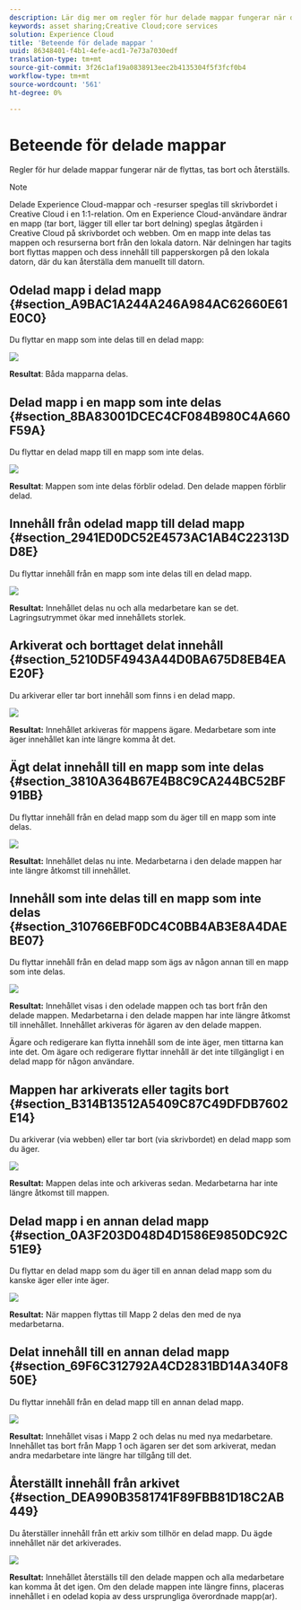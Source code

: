 ```yaml
---
description: Lär dig mer om regler för hur delade mappar fungerar när de flyttas, tas bort och återställs i Experience Cloud.
keywords: asset sharing;Creative Cloud;core services
solution: Experience Cloud
title: 'Beteende för delade mappar '
uuid: 86348401-f4b1-4efe-acd1-7e73a7030edf
translation-type: tm+mt
source-git-commit: 3f26c1af19a0838913eec2b4135304f5f3fcf0b4
workflow-type: tm+mt
source-wordcount: '561'
ht-degree: 0%

---
```



# Beteende för delade mappar

Regler för hur delade mappar fungerar när de flyttas, tas bort och återställs.

>[!NOTE]
>
>Delade Experience Cloud-mappar och -resurser speglas till skrivbordet i Creative Cloud i en 1:1-relation. Om en Experience Cloud-användare ändrar en mapp (tar bort, lägger till eller tar bort delning) speglas åtgärden i Creative Cloud på skrivbordet och webben. Om en mapp inte delas tas mappen och resurserna bort från den lokala datorn. När delningen har tagits bort flyttas mappen och dess innehåll till papperskorgen på den lokala datorn, där du kan återställa dem manuellt till datorn.

## Odelad mapp i delad mapp {#section_A9BAC1A244A246A984AC62660E61E0C0}

Du flyttar en mapp som inte delas till en delad mapp:

![](assets/01_assets_move.png)

**Resultat**: Båda mapparna delas.

## Delad mapp i en mapp som inte delas {#section_8BA83001DCEC4CF084B980C4A660F59A}

Du flyttar en delad mapp till en mapp som inte delas.

![](assets/02_assets_move.png)

**Resultat**: Mappen som inte delas förblir odelad. Den delade mappen förblir delad.

## Innehåll från odelad mapp till delad mapp {#section_2941ED0DC52E4573AC1AB4C22313DD8E}

Du flyttar innehåll från en mapp som inte delas till en delad mapp.

![](assets/03_assets_move.png)

**Resultat:** Innehållet delas nu och alla medarbetare kan se det. Lagringsutrymmet ökar med innehållets storlek.

## Arkiverat och borttaget delat innehåll {#section_5210D5F4943A44D0BA675D8EB4EAE20F}

Du arkiverar eller tar bort innehåll som finns i en delad mapp.

![](assets/04_assets_move.png)

**Resultat:** Innehållet arkiveras för mappens ägare. Medarbetare som inte äger innehållet kan inte längre komma åt det.

## Ägt delat innehåll till en mapp som inte delas {#section_3810A364B67E4B8C9CA244BC52BF91BB}

Du flyttar innehåll från en delad mapp som du äger till en mapp som inte delas.

![](assets/05_assets_move.png)

**Resultat:** Innehållet delas nu inte. Medarbetarna i den delade mappen har inte längre åtkomst till innehållet.

## Innehåll som inte delas till en mapp som inte delas {#section_310766EBF0DC4C0BB4AB3E8A4DAEBE07}

Du flyttar innehåll från en delad mapp som ägs av någon annan till en mapp som inte delas.

![](assets/06_assets_move.png)

**Resultat:** Innehållet visas i den odelade mappen och tas bort från den delade mappen. Medarbetarna i den delade mappen har inte längre åtkomst till innehållet. Innehållet arkiveras för ägaren av den delade mappen.

Ägare och redigerare kan flytta innehåll som de inte äger, men tittarna kan inte det. Om ägare och redigerare flyttar innehåll är det inte tillgängligt i en delad mapp för någon användare.

## Mappen har arkiverats eller tagits bort {#section_B314B13512A5409C87C49DFDB7602E14}

Du arkiverar (via webben) eller tar bort (via skrivbordet) en delad mapp som du äger.

![](assets/07_assets_move.png)

**Resultat:** Mappen delas inte och arkiveras sedan. Medarbetarna har inte längre åtkomst till mappen.

## Delad mapp i en annan delad mapp {#section_0A3F203D048D4D1586E9850DC92C51E9}

Du flyttar en delad mapp som du äger till en annan delad mapp som du kanske äger eller inte äger.

![](assets/09_assets_move.png)

**Resultat:** När mappen flyttas till Mapp 2 delas den med de nya medarbetarna.

## Delat innehåll till en annan delad mapp {#section_69F6C312792A4CD2831BD14A340F850E}

Du flyttar innehåll från en delad mapp till en annan delad mapp.

![](assets/11_assets_move.png)

**Resultat:** Innehållet visas i Mapp 2 och delas nu med nya medarbetare. Innehållet tas bort från Mapp 1 och ägaren ser det som arkiverat, medan andra medarbetare inte längre har tillgång till det.

## Återställt innehåll från arkivet {#section_DEA990B3581741F89FBB81D18C2AB449}

Du återställer innehåll från ett arkiv som tillhör en delad mapp. Du ägde innehållet när det arkiverades.

![](assets/12_assets_move.png)

**Resultat:** Innehållet återställs till den delade mappen och alla medarbetare kan komma åt det igen. Om den delade mappen inte längre finns, placeras innehållet i en odelad kopia av dess ursprungliga överordnade mapp(ar).
